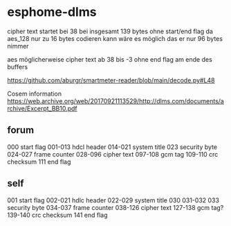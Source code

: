 # esphome-dlms




cipher text startet bei 38 bei insgesamt 139 bytes ohne start/end flag
da aes_128 nur zu 16 bytes codieren kann wäre es möglich das er nur 96 bytes nimmer

aes möglicherweise cipher text ab 38 bis -3 ohne end flag am ende des buffers




https://github.com/aburgr/smartmeter-reader/blob/main/decode.py#L48

Cosem information
https://web.archive.org/web/20170921113529/http://dlms.com/documents/archive/Excerpt_BB10.pdf



forum
--------------------
000	start flag
001-013	hdcl header
014-021	system title
023	security byte
024-027	frame counter
028-096 cipher text
097-108	gcm tag
109-110	crc checksum
111	end flag


self
--------------------
001	start flag
002-021	hdlc header
022-029 system title
030
031-032
033	security byte
034-037	frame counter
038-126	cipher text
127-138	gcm tag?
139-140	crc checksum
141	end flag
